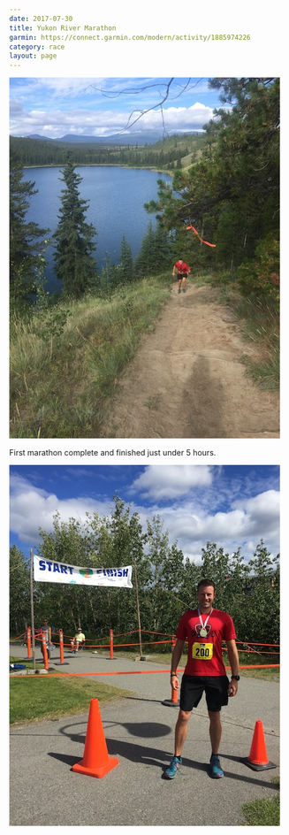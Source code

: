 ```yaml
---
date: 2017-07-30
title: Yukon River Marathon
garmin: https://connect.garmin.com/modern/activity/1885974226
category: race
layout: page
---
```


![](yukon-hill.JPG)

First marathon complete and finished just under 5 hours.

![](yukon-finish.JPG)
